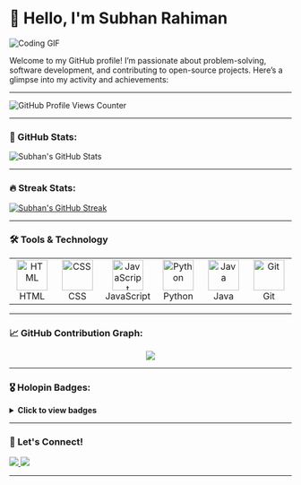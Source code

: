 # 👋 Hello, I'm Subhan Rahiman

![Coding GIF](https://i.redd.it/n8agw6z2smyb1.gif)

Welcome to my GitHub profile! I’m passionate about problem-solving, software development, and contributing to open-source projects. Here’s a glimpse into my activity and achievements:

---

![GitHub Profile Views Counter](https://komarev.com/ghpvc/?username=subhanrahiman7&label=Profile%20views&color=0e75b6&style=flat)

---

### 🚀 GitHub Stats:
![Subhan's GitHub Stats](https://github-readme-stats.vercel.app/api?username=subhanrahiman7&show_icons=true&include_all_commits=true&count_private=true&theme=radical)

---

### 🔥 Streak Stats:
[![Subhan's GitHub Streak](https://streak-stats.demolab.com?user=subhanrahiman7&theme=radical)](https://git.io/streak-stats)

---

### 🛠️ Tools & Technology

<table align="center">
  <tr>
    <td align="center" width="90">
      <img src="https://skillicons.dev/icons?i=html" alt="HTML" width="55" height="55" />
      <br>HTML
    </td>
    <td align="center" width="90">
      <img src="https://skillicons.dev/icons?i=css" alt="CSS" width="55" height="55" />
      <br>CSS
    </td>
    <td align="center" width="90">
      <img src="https://skillicons.dev/icons?i=javascript" alt="JavaScript" width="55" height="55" />
      <br>JavaScript
    </td>
    <td align="center" width="90">
      <img src="https://skillicons.dev/icons?i=python" alt="Python" width="55" height="55" />
      <br>Python
    </td>
    <td align="center" width="90">
      <img src="https://skillicons.dev/icons?i=java" alt="Java" width="55" height="55" />
      <br>Java
    </td>
    <td align="center" width="90">
      <img src="https://skillicons.dev/icons?i=git" alt="Git" width="55" height="55" />
      <br>Git
    </td>
  </tr>
</table>

---

### 📈 GitHub Contribution Graph:
<div align="center">
  <img src="https://github-readme-activity-graph.vercel.app/graph?username=subhanrahiman7&theme=synthwave-84&hide_border=true" />
</div>

---

### 🎖️ Holopin Badges:
<details>
  <summary><b>Click to view badges</b></summary><br>
  <a href="https://holopin.io/@alienx5499">
    <img src="https://holopin.me/subhanrahiman7" alt="Holopin Badges" />
  </a>
</details>

---

### 🌟 Let's Connect!
<div>
  <a href="https://github.com/subhanrahiman7" target="_blank">
    <img src="https://img.shields.io/badge/-GitHub-%23181717?style=for-the-badge&logo=github&logoColor=white" target="_blank">
  </a>
  <a href="https://www.linkedin.com/in/subhan-rahiman-b307b92b1" target="_blank">
    <img src="https://img.shields.io/badge/-LinkedIn-%230077B5?style=for-the-badge&logo=linkedin&logoColor=white" target="_blank">
  </a>
</div>

---
